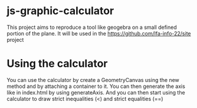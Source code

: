 
# js-graphic-calculator

This project aims to reproduce a tool like geogebra on a small defined portion of the plane. It will be used in the https://github.com/lfa-info-22/site project

# Using the calculator

You can use the calculator by create a GeometryCanvas using the new method and by attaching a container to it. You can then generate the axis like in index.html by using generateAxis. And you can then start using the calculator to draw strict inequalities (<) and strict equalities (==)
